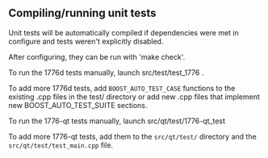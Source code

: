 Compiling/running unit tests
------------------------------------

Unit tests will be automatically compiled if dependencies were met in configure
and tests weren't explicitly disabled.

After configuring, they can be run with 'make check'.

To run the 1776d tests manually, launch src/test/test_1776 .

To add more 1776d tests, add `BOOST_AUTO_TEST_CASE` functions to the existing
.cpp files in the test/ directory or add new .cpp files that
implement new BOOST_AUTO_TEST_SUITE sections.

To run the 1776-qt tests manually, launch src/qt/test/1776-qt_test

To add more 1776-qt tests, add them to the `src/qt/test/` directory and
the `src/qt/test/test_main.cpp` file.
